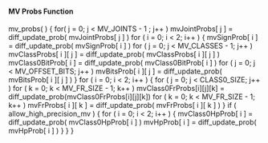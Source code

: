 #### MV Probs Function

<div class="syntax">
mv_probs( ) {
    for( j = 0; j < MV_JOINTS - 1 ; j++ )
        mvJointProbs[ j ] = diff_update_prob( mvJointProbs[ j ] )
    for ( i = 0; i < 2; i++ ) {
        mvSignProb[ i ] = diff_update_prob( mvSignProb[ i ] )
            for ( j = 0; j < MV_CLASSES - 1; j++ )
                mvClassProbs[ i ][ j ] = diff_update_prob( mvClassProbs[ i ][ j ] )
            mvClass0BitProb[ i ] = diff_update_prob( mvClass0BitProb[ i ] )
            for ( j = 0; j < MV_OFFSET_BITS; j++ )
                mvBitsProb[ i ][ j ] = diff_update_prob( mvBitsProb[ i ][ j ] )
    }
    for ( i = 0; i < 2; i++ ) {
        for ( j = 0; j < CLASS0_SIZE; j++ )
            for ( k = 0; k < MV_FR_SIZE - 1; k++ )
                mvClass0FrProbs[i][j][k] = diff_update_prob(mvClass0FrProbs[i][j][k])
        for ( k = 0; k < MV_FR_SIZE - 1; k++ )
            mvFrProbs[ i ][ k ] = diff_update_prob( mvFrProbs[ i ][ k ] )
    }
    if ( allow_high_precision_mv ) {
        for ( i = 0; i < 2; i++ ) {
            mvClass0HpProb[ i ] = diff_update_prob( mvClass0HpProb[ i ] )
            mvHpProb[ i ] = diff_update_prob( mvHpProb[ i ] )
        }
    }
}
</div>
